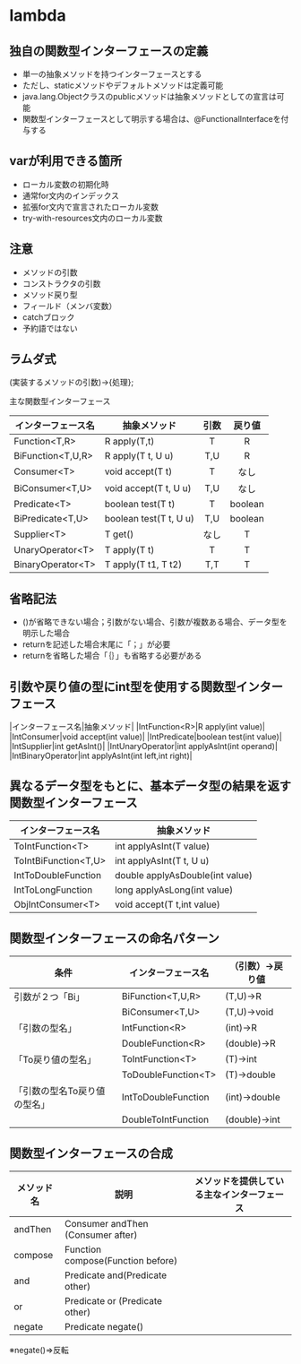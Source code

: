 # lambda

## 独自の関数型インターフェースの定義
- 単一の抽象メソッドを持つインターフェースとする
- ただし、staticメソッドやデフォルトメソッドは定義可能
- java.lang.Objectクラスのpublicメソッドは抽象メソッドとしての宣言は可能
- 関数型インターフェースとして明示する場合は、@FunctionalInterfaceを付与する

## varが利用できる箇所
- ローカル変数の初期化時
- 通常for文内のインデックス
- 拡張for文内で宣言されたローカル変数
- try-with-resources文内のローカル変数

## 注意
- メソッドの引数
- コンストラクタの引数
- メソッド戻り型
- フィールド（メンバ変数）
- catchブロック
- 予約語ではない

## ラムダ式
(実装するメソッドの引数)->{処理};

主な関数型インターフェース

|インターフェース名|抽象メソッド|引数|戻り値|
|---|---|:---:|:---:|
|Function<T,R>    |R apply(T,t)           |T    |R    |
|BiFunction<T,U,R>|R apply(T t, U u)      |T,U  |R    |
|Consumer\<T>      |void accept(T t)       |T    |なし |
|BiConsumer<T,U>  |void accept(T t, U u)  |T,U  |なし |
|Predicate\<T>     |boolean test(T t)      |T    |boolean|
|BiPredicate<T,U> |boolean test(T t, U u) |T,U  |boolean|
|Supplier\<T>      |T get()                |なし |T    |
|UnaryOperator\<T> |T apply(T t)           |T    |T    |
|BinaryOperator\<T>|T apply(T t1, T t2)    |T,T  |T    |

## 省略記法
- ()が省略できない場合；引数がない場合、引数が複数ある場合、データ型を明示した場合
- returnを記述した場合末尾に「；」が必要
- returnを省略した場合「｛｝」も省略する必要がある

## 引数や戻り値の型にint型を使用する関数型インターフェース
|インターフェース名|抽象メソッド|
|IntFunction\<R>|R apply(int value)|
|IntConsumer|void accept(int value)|
|IntPredicate|boolean test(int value)|
|IntSupplier|int getAsInt()|
|IntUnaryOperator|int applyAsInt(int operand)|
|IntBinaryOperator|int applyAsInt(int left,int right)|

## 異なるデータ型をもとに、基本データ型の結果を返す関数型インターフェース
|インターフェース名|抽象メソッド|
|---|---|
|ToIntFunction\<T>|int applyAsInt(T value)|
|ToIntBiFunction<T,U>|int applyAsInt(T t, U u)|
|IntToDoubleFunction|double applyAsDouble(int value)|
|IntToLongFunction|long applyAsLong(int value)|
|ObjIntConsumer\<T>|void accept(T t,int value)|


## 関数型インターフェースの命名パターン
|条件|インターフェース名|（引数）->戻り値|
|---|---|---|
|引数が２つ「Bi」|BiFunction<T,U,R>|(T,U)->R|
||BiConsumer<T,U>|(T,U)->void|
|「引数の型名」|IntFunction\<R>|(int)->R|
||DoubleFunction\<R>|(double)->R|
|「To戻り値の型名」|ToIntFunction\<T>|(T)->int|
||ToDoubleFunction\<T>|(T)->double|
|「引数の型名To戻り値の型名」|IntToDoubleFunction|(int)->double|
||DoubleToIntFunction|(double)->int|

## 関数型インターフェースの合成

|メソッド名|説明|メソッドを提供している主なインターフェース|
|---|---|---|
|andThen|Consumer andThen (Consumer after)||
|compose|Function compose(Function before)||
|and|Predicate and(Predicate other)||
|or|Predicate or (Predicate other)||
|negate|Predicate negate()||
※negate()⇒反転

